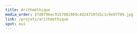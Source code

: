 ```yaml
---
title: Arithméthique
media_order: 37d0796ec9157882969c4d24719fd1c1c9e97f09.jpg
link: /projets/arithmethique
spot: oui
---
```


